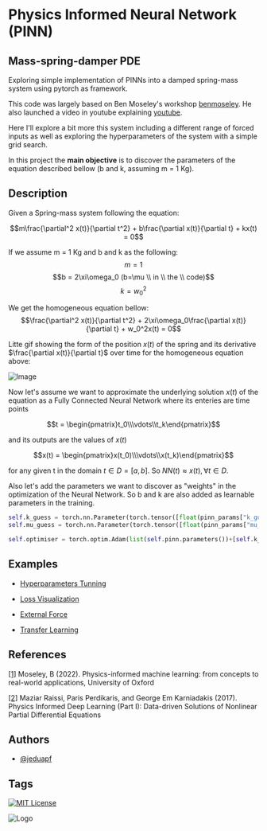 # Physics Informed Neural Network (PINN)
## Mass-spring-damper PDE

Exploring simple implementation of PINNs into a damped spring-mass system using pytorch as framework.

This code was largely based on Ben Moseley's workshop [benmoseley](https://github.com/benmoseley/harmonic-oscillator-pinn-workshop). He also launched a video in youtube explaining [youtube](https://www.youtube.com/watch?v=G_hIppUWcsc&t=3761s).

Here I'll explore a bit more this system including a different range of forced inputs as well as exploring the hyperparameters of the system with a simple grid search.

In this project the **main objective** is to discover the parameters of the equation described bellow (b and k, assuming m = 1 Kg).

## Description 

Given a Spring-mass system following the equation:

$$m\frac{\partial^2 x(t)}{\partial t^2} + b\frac{\partial x(t)}{\partial t} + kx(t) = 0$$

If we assume m = 1 Kg and b and k as the following:
$$m = 1 $$ 
$$b = 2\xi\omega_0 (b=\mu \\ in \\ the \\ code)$$ 
$$k = w_0^2$$

We get the homogeneous equation bellow:
$$\frac{\partial^2 x(t)}{\partial t^2} + 2\xi\omega_0\frac{\partial x(t)}{\partial t} + w_0^2x(t) = 
0$$

Litte gif showing the form of the position $x(t)$ of the spring and its derivative $\frac{\partial x(t)}{\partial t}$ over time for the homogeneous equation above:

![Image](https://upload.wikimedia.org/wikipedia/commons/f/fa/Spring-mass_under-damped.gif)

Now let's assume we want to approximate the underlying solution $x(t)$ of the equation as a Fully Connected Neural Network where its enteries are time points

```math
t = \begin{pmatrix}t_0\\\vdots\\t_k\end{pmatrix}
```
and its outputs are the values of $x(t)$

```math
x(t) = \begin{pmatrix}x(t_0)\\\vdots\\x(t_k)\end{pmatrix}
```
for any given t in the domain $t \in D = [a,b]$. So $NN(t) \approx x(t), \forall t \in D$.

Also let's add the parameters we want to discover as "weights" in the optimization of the Neural Network. So b and k are also added as learnable parameters in the training.

```python
self.k_guess = torch.nn.Parameter(torch.tensor([float(pinn_params["k_guess"])], requires_grad=True))
self.mu_guess = torch.nn.Parameter(torch.tensor([float(pinn_params["mu_guess"])], requires_grad=True))

self.optimiser = torch.optim.Adam(list(self.pinn.parameters())+[self.k_guess, self.mu_guess],lr=self.learning_rate, betas=(0.95, 0.999))
```

## Examples

- [Hyperparameters Tunning](https://github.com/jeduapf/PINN-SPRING/tree/hypertuning)

- [Loss Visualization](https://github.com/jeduapf/PINN-SPRING/tree/loss_visualization)

- [External Force](https://github.com/jeduapf/PINN-SPRING/tree/external_force)

- [Transfer Learning](https://github.com/jeduapf/PINN-SPRING/tree/transfer_learning)

## References

[[1]](https://ora.ox.ac.uk/objects/uuid:b790477c-771f-4926-99c6-d2f9d248cb23/files/d8p58pd35h)
Moseley, B (2022). 
Physics-informed machine learning: from concepts to real-world applications,
University of Oxford

[[2]](https://arxiv.org/pdf/1711.10561)
Maziar Raissi, Paris Perdikaris, and George Em Karniadakis (2017). 
Physics Informed Deep Learning (Part I): Data-driven Solutions of Nonlinear Partial Differential Equations

## Authors

- [@jeduapf](https://www.github.com/jeduapf)


## Tags

[![MIT License](https://img.shields.io/badge/License-MIT-green.svg)](https://choosealicense.com/licenses/mit/)

![Logo](https://www.univ-lyon1.fr/medias/photo/logolabo-ampere_1538049854649-jpg?ID_FICHE=1738)

